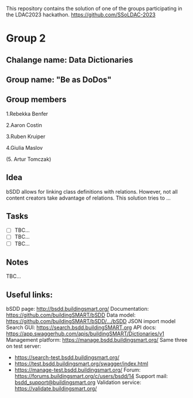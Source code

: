 
This repository contains the solution of one of the groups participating in the LDAC2023 hackathon. https://github.com/SSoLDAC-2023

# Group 2

## Chalange name: Data Dictionaries

## Group name: "Be as DoDos"


## Group members
1.Rebekka Benfer

2.Aaron Costin

3.Ruben Kruiper

4.Giulia Maslov

(5. Artur Tomczak)

## Idea
bSDD allows for linking class definitions with relations. However, not all content creators take advantage of relations. This solution tries to ...

## Tasks
- [ ] TBC...
- [ ] TBC...
- [ ] TBC...

## Notes
TBC...

## Useful links:
bSDD page:  http://bsdd.buildingsmart.org/ 
Documentation:  https://github.com/buildingSMART/bSDD
Data model:  https://github.com/buildingSMART/bSDD/.../bSDD JSON import model
Search GUI:  https://search.bsdd.buildingSMART.org 
API docs:  https://app.swaggerhub.com/apis/buildingSMART/Dictionaries/v1
Management platform:  https://manage.bsdd.buildingsmart.org/
Same three on test server:
- https://search-test.bsdd.buildingsmart.org/
- https://test.bsdd.buildingsmart.org/swagger/index.html
- https://manage-test.bsdd.buildingsmart.org/
Forum:  https://forums.buildingsmart.org/c/users/bsdd/14 
Support mail:  bsdd_support@buildingsmart.org
Validation service:  https://validate.buildingsmart.org/
